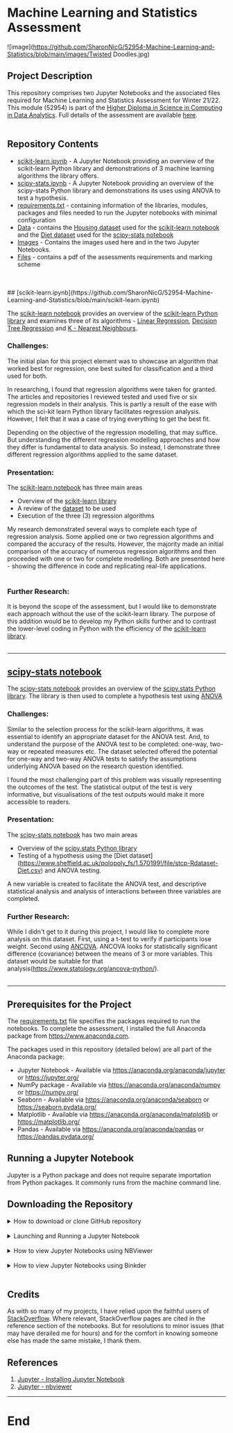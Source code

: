 # Machine Learning and Statistics Assessment


![image](https://github.com/SharonNicG/52954-Machine-Learning-and-Statistics/blob/main/images/Twisted Doodles.jpg) 
<br />

## Project Description
This repository comprises two Jupyter Notebooks and the associated files required for Machine Learning and Statistics Assessment for Winter 21/22. This module (52954) is part of the [Higher Diploma in Science in Computing in Data Analytics](https://www.gmit.ie/higher-diploma-in-science-in-computing-in-data-analytics). Full details of the assessment are available [here](assessment.pdf).
<br />
<br />

## Repository Contents

 - [scikit-learn.ipynb](https://github.com/SharonNicG/52954-Machine-Learning-and-Statistics/blob/main/scikit-learn.ipynb) - A Jupyter Notebook providing an overview of the scikit-learn Python library and demonstrations of 3 machine learning algorithms the library offers. 
 - [scipy-stats.ipynb](https://github.com/SharonNicG/52954-Machine-Learning-and-Statistics/blob/main/scipy-stats.ipynb) - A Jupyter Notebook providing an overview of the scipy-stats Python library and demonstrations its uses using ANOVA to test a hypothesis. 
 - [requirements.txt](https://github.com/SharonNicG/52954-Machine-Learning-and-Statistics/blob/main/requirements.txt) - containing information of the libraries, modules, packages and files needed to run the Jupyter notebooks with minimal configuration
 - [Data](https://github.com/SharonNicG/52954-Machine-Learning-and-Statistics/tree/main/Data) - contains the [Housing dataset](https://github.com/SharonNicG/52954-Machine-Learning-and-Statistics/blob/main/Data/housing.csv) used for the [scikit-learn notebook](https://github.com/SharonNicG/52954-Machine-Learning-and-Statistics/blob/main/scikit-learn.ipynb) and the [Diet dataset]() used for the [scipy-stats notebook]( https://github.com/SharonNicG/52954-Machine-Learning-and-Statistics/blob/main/scipy-stats.ipynb)
 - [Images]() -  Contains the images used here and in the two Jupyter Notebooks. 
 - [Files](https://github.com/SharonNicG/52954-Machine-Learning-and-Statistics/blob/main/assessment.pdf) - contains a pdf of the assessments requirements and marking scheme
<br />
<br />
## [scikit-learn.ipynb](https://github.com/SharonNicG/52954-Machine-Learning-and-Statistics/blob/main/scikit-learn.ipynb)

The [scikit-learn notebook](https://github.com/SharonNicG/52954-Machine-Learning-and-Statistics/blob/main/scikit-learn.ipynb) provides an overview of the [scikit-learn Python library](https://scikit-learn.org/stable/) and examines three of its algorithms - [Linear Regression](https://scikit-learn.org/stable/modules/classes.html#module-sklearn.linear_model), [Decision Tree Regression](https://scikit-learn.org/stable/modules/generated/sklearn.tree.DecisionTreeRegressor.html#sklearn.tree.DecisionTreeRegressor) and [K - Nearest Neighbours](https://scikit-learn.org/stable/modules/generated/sklearn.neighbors.KNeighborsRegressor.html#sklearn.neighbors.KNeighborsRegressor).
<br />

### Challenges:

The initial plan for this project element was to showcase an algorithm that worked best for regression, one best suited for classification and a third used for both.

In researching, I found that regression algorithms were taken for granted. The articles and repositories I reviewed tested and used five or six regression models in their analysis. This is partly a result of the ease with which the sci-kit learn Python library facilitates regression analysis. However, I felt that it was a case of trying everything to get the best fit. 

Depending on the objective of the regression modelling, that may suffice. But understanding the different regression modelling approaches and how they differ is fundamental to data analysis. So instead, I demonstrate three different regression algorithms applied to the same dataset.
<br />

### Presentation:
The [scikit-learn notebook](https://github.com/SharonNicG/52954-Machine-Learning-and-Statistics/blob/main/scikit-learn.ipynb) has three main areas
 - Overview of the [scikit-learn library](https://scikit-learn.org/stable/)
 - A review of the [dataset](https://github.com/SharonNicG/52954-Machine-Learning-and-Statistics/blob/main/housing.csv) to be used
 - Execution of the three (3) regression algorithms
 
My research demonstrated several ways to complete each type of regression analysis. Some applied one or two regression algorithms and compared the accuracy of the results. However, the majority made an initial comparison of the accuracy of numerous regression algorithms and then proceeded with one or two for complete modelling. Both are presented here - showing the difference in code and replicating real-life applications.
<br />
<br />

### Further Research:
It is beyond the scope of the assessment, but I would like to demonstrate each approach without the use of the scikit-learn library. The purpose of this addition would be to develop my Python skills further and to contrast the lower-level coding in Python with the efficiency of the [scikit-learn library](https://scikit-learn.org/stable/).
<br />
<br />
***

## [scipy-stats notebook](https://github.com/SharonNicG/52954-Machine-Learning-and-Statistics/blob/main/scipy-stats.ipynb)

The [scipy-stats notebook](https://github.com/SharonNicG/52954-Machine-Learning-and-Statistics/blob/main/scipy-stats.ipynb) provides an overview of the [scipy.stats Python library]( https://docs.scipy.org/doc/scipy/reference/stats.html).
The library is then used to complete a hypothesis test using [ANOVA](https://docs.scipy.org/doc/scipy/reference/generated/scipy.stats.f_oneway.html)
<br />

### Challenges:
Similar to the selection process for the scikit-learn algorithms, it was essential to identify an appropriate dataset for the ANOVA test. And, to understand the purpose of the ANOVA test to be completed: one-way, two-way or repeated measures etc. The dataset selected offered the potential for one-way and two-way ANOVA tests to satisfy the assumptions underlying ANOVA based on the research question identified.

I found the most challenging part of this problem was visually representing the outcomes of the test. The statistical output of the test is very informative, but visualisations of the test outputs would make it more accessible to readers.
<br />

### Presentation:
The [scipy-stats notebook]( https://github.com/SharonNicG/52954-Machine-Learning-and-Statistics/blob/main/scipy-stats.ipynb) has two main areas
 - Overview of the [scipy.stats Python library](https://docs.scipy.org/doc/scipy/reference/stats.html)
 - Testing of a hypothesis using the [Diet dataset] (https://www.sheffield.ac.uk/polopoly_fs/1.570199!/file/stcp-Rdataset-Diet.csv) and ANOVA testing.

A new variable is created to facilitate the ANOVA test, and descriptive statistical analysis and analysis of interactions between three variables are completed.
<br />

### Further Research:
While I didn't get to it during this project, I would like to complete more analysis on this dataset.
First, using a t-test to verify if participants lose weight. Second using [ANCOVA]( https://stackoverflow.com/questions/2916760/ancova-in-python-with-scipy-numpy-stats). ANCOVA looks for statistically significant difference (covariance) between the means of 3 or more variables. This dataset would be suitable for that analysis(https://www.statology.org/ancova-python/). 
<br />
<br />

***
## Prerequisites for the Project
The [requirements.txt](https://github.com/SharonNicG/52954-Machine-Learning-and-Statistics/blob/main/requirements.txt) file specifies the packages required to run the notebooks.
To complete the assessment, I installed the full Anaconda package from https://www.anaconda.com.

The packages used in this repository (detailed below) are all part of the Anaconda package:

 - Jupyter Notebook - Available via https://anaconda.org/anaconda/jupyter or https://jupyter.org/
 - NumPy package - Available via https://anaconda.org/anaconda/numpy or https://numpy.org/
 - Seaborn - Available via https://anaconda.org/anaconda/seaborn or https://seaborn.pydata.org/
 - Matplotlib - Available via https://anaconda.org/anaconda/matplotlib or https://matplotlib.org/
 - Pandas - Available via https://anaconda.org/anaconda/pandas or https://pandas.pydata.org/

## Running a Jupyter Notebook
Jupyter is a Python package and does not require separate importation from Python packages. It commonly runs from the machine command line.

## Downloading the Repository
<details><summary>How to download or clone GitHub repository</summary>
You can download or clone a GitHub repository to run the Jupyter Notebooks. Downloading the repository will provide access to the notebooks and the associated files locally on your device.
    
Download Repository
 - Click on the green "Code" button
 - Select "Download ZIP" from the selection menu that appears 
    
 ![](https://github.com/SharonNicG/52954-Machine-Learning-and-Statistics/blob/main/images/download_zip_file_of_github_repository.png)

Cloning the Repository
    
 - From your machine's command line, run the command below command to clone the repository locally to your machine:
 - git clone https://github.com/SharonNicG/52954-Machine-Learning-and-Statistics.git
</details>

<br>

<details><summary>Launching and Running a Jupyter Notebook</summary>
To launch a Jupyter notebook, open your terminal/command line and navigate the directory where you have saved the pulled repository containing the Jupyter Notebook. Typing the command 'Jupyter Notebook' into the terminal/command line creates an instance of Jupyter on a local server.

When Jupyter Notebook has been called from the terminal/command line, a browser window should open, showing the Jupyter Notebook interface. If it does not, you can copy the URL presented in the terminal/command line and paste this into your browser's address bar.

Once you have accessed the Jupyter Notebook interface, you can view the files in the current directory. Clicking on the files will open them. Jupyter notebook files are identifiable by their notebook icon (within the Jupyter Notebook interface and by the file extension .ipynb

You can run each cell in the notebook by pressing shift + enter on each row. Alternatively, you can run the whole notebook in a single step by clicking on the menu 'Cell' and selecting 'Run All'.

Terminate the browser tab by clicking the "X" in the top right corner to close the notebook. To stop the instance on the local server and shut down the Jupyter kernel, press control-C in the terminal/command line.

The above steps should allow the Jupyter Notebook to display automatically (assuming the prerequisites from [requirements.txt]{} were met). Jupyter Notebooks can also be rendered by pasting the URL presented in the terminal/command line on the site https://nbviewer.jupyter.org/. 
</details>

<br />

<details><summary>How to view Jupyter Notebooks using NBViewer</summary>
NBViwer renders Jupyter Notebook, so they are accessible via a URL. The cells cannot be interacted with as in a live Jupyter Notebook. 
- The scikit-learn notebook is available on NBViewer via this link
- The scipy.stats notebook is available on NBViewer via this link
</details>

<br />

<details><summary>How to view Jupyter Notebooks using Binkder</summary>
Binder hosts Jupyter Notebooks online, allowing users to still interact with the cells as in a live notebook. 
 - The scikit-learn notebook is available on Binder via this link
 - The scipy.stats notebook is available on Binder via this link
</details>
<br />

## Credits
As with so many of my projects, I have relied upon the faithful users of [StackOverflow](https://stackoverflow.com/). Where relevant, StackOverflow pages are cited in the reference section of the notebooks. But for resolutions to minor issues (that may have derailed me for hours) and for the comfort in knowing someone else has made the same mistake, I thank them. 
<br />

## References
1. [Jupyter - Installing Jupyter Notebook](https://jupyter.readthedocs.io/en/latest/install.html)
2. [Jupyter - nbviewer](https://nbviewer.jupyter.org/)

***
# End